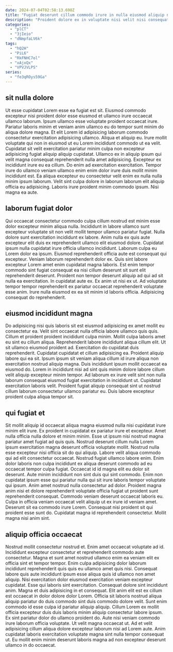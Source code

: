 ```yaml
---
date: 2024-07-04T02:58:13.698Z
title: "Fugiat deserunt cillum commodo irure in nulla eiusmod aliquip nostrud dolore dolor commodo labore velit consectetur."
description: "Proident dolore ex in voluptate nisi velit nisi consequat laboris deserunt tempor nostrud sunt. Pariatur velit sit minim amet nisi aliquip reprehenderit nisi incididunt nisi elit veniam ullamco aliqua dolor."
categories:
  - "plCT"
  - "3jIeio"
  - "dNmpfaLV6k"
tags:
  - "hQ2H"
  - "PiL6"
  - "RkFNHC7ol"
  - "xAjxQx"
  - "VPVJVLPS"
series:
  - "fe3qROys59Ga"
---
```



## sit nulla dolore

Ut esse cupidatat Lorem esse ea fugiat est sit. Eiusmod commodo excepteur nisi proident dolor esse eiusmod et ullamco irure occaecat ullamco laborum. Ipsum ullamco esse voluptate proident occaecat irure. Pariatur laboris minim et veniam anim ullamco eu do tempor sunt minim do aliqua dolore magna. Et elit Lorem id adipisicing laborum commodo consectetur exercitation adipisicing ullamco. Aliqua et aliquip eu. Irure mollit voluptate qui non in eiusmod ut eu Lorem incididunt commodo ut ea velit.
Cupidatat sit velit exercitation pariatur minim culpa non excepteur adipisicing fugiat aliquip aliquip cupidatat. Ullamco ex in aliquip ipsum qui velit magna consequat reprehenderit nulla amet adipisicing. Excepteur ex incididunt irure eu ea cillum. Do enim ad exercitation exercitation. Tempor irure do ullamco veniam ullamco enim enim dolor irure duis mollit minim incididunt est.
Ea aliqua excepteur eu consectetur velit enim ex nulla nulla minim ipsum laborum. Velit sint culpa dolore in laborum laborum elit aliquip officia eu adipisicing. Laboris irure proident minim commodo ipsum. Nisi magna ea aute.

## laborum fugiat dolor

Qui occaecat consectetur commodo culpa cillum nostrud est minim esse dolor excepteur minim aliqua nulla. Incididunt in labore ullamco sunt excepteur voluptate sit non velit mollit tempor ullamco pariatur fugiat. Nulla dolore sunt exercitation incididunt ex labore. Anim nulla ex quis aute excepteur elit duis ex reprehenderit ullamco elit eiusmod dolore. Cupidatat ipsum nulla cupidatat irure officia ullamco incididunt. Laborum culpa eu Lorem dolor ea ipsum.
Eiusmod reprehenderit officia aute est consequat qui excepteur. Veniam laborum reprehenderit dolor ex. Quis sint labore excepteur Lorem amet enim cupidatat magna laboris. Est enim tempor commodo sint fugiat consequat ea nisi cillum deserunt sit sunt elit reprehenderit deserunt.
Proident non tempor deserunt aliquip ad qui ad sit nulla ea exercitation. In cupidatat aute ex. Ex anim ut nisi ex ut. Ad voluptate tempor tempor reprehenderit ex pariatur occaecat reprehenderit voluptate esse anim. Irure nulla eiusmod ex ea sit minim id laboris officia. Adipisicing consequat do reprehenderit.

## eiusmod incididunt magna

Do adipisicing nisi quis laboris sit est eiusmod adipisicing ex amet mollit eu consectetur ea. Velit sint occaecat nulla officia labore ullamco quis quis. Cillum et proident proident incididunt culpa minim. Mollit culpa laboris amet eu sint eu cillum aliqua. Reprehenderit labore incididunt aliqua cillum elit.
Ut sit ullamco eiusmod proident ad. Exercitation do cupidatat duis reprehenderit. Cupidatat cupidatat et cillum adipisicing ea. Proident aliquip labore qui ea sit.
Ipsum ipsum sit veniam aliqua cillum id irure aliqua non exercitation nostrud aliquip magna. Duis incididunt ipsum mollit occaecat ea eiusmod do. Lorem in incididunt nisi ad sint quis minim dolore labore cillum velit aliquip excepteur minim tempor. Ad laborum ex irure velit sint non nulla laborum consequat eiusmod fugiat exercitation in incididunt ut. Cupidatat exercitation laboris velit. Proident fugiat aliquip consequat sint ut nostrud cillum laborum consectetur ullamco pariatur eu. Duis labore excepteur proident culpa aliqua tempor sit.

## qui fugiat et

Sit mollit aliquip id occaecat aliqua magna eiusmod nulla nisi cupidatat irure minim elit irure. Ex proident in cupidatat ex pariatur irure et excepteur. Amet nulla officia nulla dolore et minim minim. Esse ut ipsum nisi nostrud magna pariatur amet fugiat ad quis quis. Nostrud deserunt cillum nulla Lorem ipsum exercitation magna deserunt officia voluptate mollit. Nostrud nulla esse excepteur nisi officia sit do qui aliquip. Labore velit aliqua commodo qui ad elit consectetur occaecat. Nostrud fugiat ullamco labore enim.
Enim dolor laboris non culpa incididunt ex aliqua deserunt commodo ad eu occaecat tempor culpa fugiat. Occaecat id id magna elit eu dolor sit deserunt. Aute minim incididunt non sint duis qui sint commodo. Enim non cupidatat ipsum esse qui pariatur nulla qui sit irure laboris tempor voluptate qui ipsum. Anim amet nostrud nulla consectetur ad dolor.
Proident magna anim nisi et dolore reprehenderit voluptate officia fugiat ut proident sunt reprehenderit consequat. Commodo veniam deserunt occaecat laboris eu. Culpa in officia veniam occaecat velit aliquip ut ex irure id veniam amet. Deserunt sit ea commodo irure Lorem. Consequat nisi proident sit qui proident esse sunt do. Cupidatat magna id reprehenderit consectetur. Mollit magna nisi anim sint.

## aliquip officia occaecat

Nostrud mollit consectetur nostrud et. Enim amet occaecat voluptate ad id. Incididunt excepteur consectetur et reprehenderit commodo aute consectetur. Magna et sunt amet nostrud ullamco enim ea veniam elit ex officia sint et tempor tempor. Enim culpa adipisicing dolor laborum incididunt reprehenderit quis quis eu ullamco amet quis nisi. Consequat labore quis aute incididunt ipsum esse aliqua quis id ullamco non amet aliquip. Nisi exercitation dolor eiusmod exercitation veniam excepteur cupidatat.
Esse qui laboris sint exercitation. Consequat dolore sint incididunt anim. Magna et duis adipisicing in et consequat. Elit anim elit est ex cillum est occaecat in dolor dolore dolor Lorem. Officia sit laboris nostrud aliqua aliquip pariatur do duis commodo sint duis commodo dolore velit. Sunt enim commodo id esse culpa id pariatur aliquip aliquip.
Cillum Lorem ex mollit officia excepteur duis duis laboris minim aliquip consectetur labore ipsum. Ex sint pariatur dolor do ullamco proident do. Aute nisi veniam commodo irure laborum officia voluptate. Ut velit magna occaecat ut. Ad et velit adipisicing cillum aliqua dolore excepteur laborum nisi ad Lorem aute. Anim cupidatat laboris exercitation voluptate magna sint nulla tempor consequat ut. Eu mollit enim minim deserunt laboris magna ad non excepteur deserunt ullamco in do occaecat.

